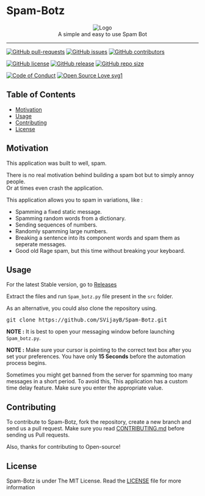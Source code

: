# Spam-Botz
<p align="center">
    <img src="https://i.ibb.co/LtzC9DM/Logo.png" alt="Logo" border="0">
    <br>A simple and easy to use Spam Bot
</p>

---

[![GitHub pull-requests](https://img.shields.io/github/issues-pr/SVijayB/Spam-Botz.svg)](https://github.com/SVijayB/Spam-Botz/pulls)
[![GitHub issues](https://img.shields.io/github/issues/SVijayB/Spam-Botz.svg)](https://github.com/SVijayB/Spam-Botz/issues)
[![GitHub contributors](https://img.shields.io/github/contributors/SVijayB/Spam-Botz.svg)](https://github.com/SVijayB/Spam-Botz/graphs/contributors)

[![GitHub license](https://img.shields.io/github/license/SVijayB/Spam-Botz.svg)](https://github.com/SVijayB/Spam-Botz/blob/master/LICENSE)
[![GitHub release](https://img.shields.io/github/release/SVijayB/Spam-Botz.svg)](https://github.com/SVijayB/Spam-Botz/releases)
[![GitHub repo size](https://img.shields.io/github/repo-size/SVijayB/Spam-Botz)](https://github.com/SVijayB/Spam-Botz)

[![Code of Conduct](https://img.shields.io/badge/code%20of-conduct-ff69b4.svg?style=flat)](https://github.com/SVijayB/Spam-Botz/blob/master/docs/CODE_OF_CONDUCT.md)
[![Open Source Love svg1](https://badges.frapsoft.com/os/v1/open-source.svg?v=103)](https://github.com/SVijayB/Spam-Botz/blob/master/docs/CONTRIBUTING.md)

## Table of Contents

- [Motivation](#Motivation)
- [Usage](#Usage)
- [Contributing](#Contributing)
- [License](#License)

## Motivation

This application was built to well, spam. 

There is no real motivation behind building a spam bot but to simply annoy people.<br>
Or at times even crash the application. 

This application allows you to spam in variations, like : 
- Spamming a fixed static message.
- Spamming random words from a dictionary.
- Sending sequences of numbers.
- Randomly spamming large numbers.
- Breaking a sentence into its component words and spam them as seperate messages.
- Good old Rage spam, but this time without breaking your keyboard.

## Usage

For the latest Stable version, go to <a href="https://github.com/SVijayB/Spam-Botz/releases">Releases</a>

Extract the files and run `Spam_botz.py` file present in the `src` folder.

As an alternative, you could also clone the repository using.
<pre>
git clone https://github.com/SVijayB/Spam-Botz.git
</pre>

**NOTE :** It is best to open your messaging window before launching `Spam_botz.py`.

**NOTE :** Make sure your cursor is pointing to the correct text box after you set your preferences.
You have only **15 Seconds** before the automation process begins.

Sometimes you might get banned from the server for spamming too many messages in a short period. To avoid this,
This application has a custom time delay feature. Make sure you enter the appropriate value.

## Contributing 

To contribute to Spam-Botz, fork the repository, create a new branch and send us a pull request. Make sure you read [CONTRIBUTING.md](https://github.com/SVijayB/Spam-Botz/blob/master/docs/CONTRIBUTING.md) before sending us Pull requests. 

Also, thanks for contributing to Open-source!

## License 

Spam-Botz is under The MIT License. Read the [LICENSE](https://github.com/SVijayB/Spam-Botz/blob/master/LICENSE) file for more information
